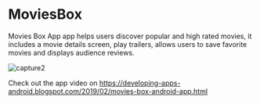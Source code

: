 # MoviesBox
Movies Box App app helps users discover popular and high rated movies, it includes a movie details screen, play trailers, allows users to save favorite movies and displays audience reviews. 

![capture2](https://user-images.githubusercontent.com/34511742/52595712-c6d9cc80-2e4e-11e9-99ca-4b925a4e1add.PNG)

Check out the app video on https://developing-apps-android.blogspot.com/2019/02/movies-box-android-app.html
